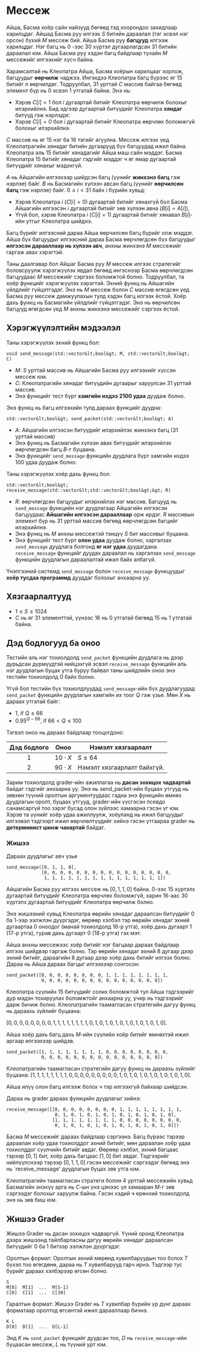 # Мессеж

Айша, Басма хоёр сайн найзууд бөгөөд тэд хоорондоо захидлаар харилцдаг. Айшад Басма руу илгээх $S$ битийн дараалал (тэг эсвэл нэг орсон) бүхий $M$ мессеж бий. Айша Басма руу **багцууд** илгээж харилцдаг. Нэг багц нь $0$ -ээс $30$ хүртэл дугаарлагдсан $31$ битийн дараалал юм.  Айша Басма руу хэдэн багц байдлаар тухайн $M$ мессежийг илгээхийг хүсч байна.

Харамсалтай нь Клеопатра Айша, Басма хоёрын харилцааг хорлож, багцуудыг **өөрчилж** чаджээ. Ингэхдээ Клеопатра багц бүрээс яг 15 битийг л өөрчилдөг.  Тодруулбал, $31$ урттай $C$ массив байгаа бөгөөд элемент бүр нь $0$ эсвэл $1$ утгатай байна. Энэ нь:
* Хэрэв $C[i] = 1$ бол $i$ дугаартай битийг Клеопатра өөрчилж болохыг илэрхийлнэ. Бид эдгээр дугаартай битүүдийг Клеопатра **хяндаг** битүүд гэж нэрлэдэг.
* Хэрэв $C[i] = 0$ бол $i$ дугаартай битийг Клеопатра өөрчлөх боломжгүй болохыг илэрхийлнэ.

$C$ массив нь яг $15$ нэг ба $16$ тэгийг агуулна.
Мессеж илгээх үед Клеопатрагийн хянадаг битийн дугаарууд бүх багцуудад ижил байна.
Клеопатра аль $15$ битийг хянадагийг Айша маш сайн мэддэг.  Басма Клеопатра $15$ битийг хянадаг гэдгийг мэддэг ч яг ямар дугаартай битүүдийг хянахыг мэдэхгүй.

$A$ нь Айшагийн илгээхээр шийдсэн багц (үүнийг **жинхэнэ багц** гэж нэрлэе) байг.
$B$ нь Басмагийн хүлээн авсан багц (үүнийг **өөрчилсөн багц** гэж нэрлэе) байг.
$0 \leq i < 31$ байх $i$ бүрийн хувьд:
* Хэрэв Клеопатра $i$ ($C[i]=0$) дугаартай битийг хянахгүй бол Басма Айшагийн илгээсэн $i$  дугаартай битийг зөв хүлээн авна ($B[i]=A[i]$),
* Үгүй бол, хэрэв Клеопатра $i$ ($C[i]=1$) дугаартай битийг хянавал $B[i]$-ийн утгыг Клеопатра шийднэ.

Багц бүрийг илгээсний дараа Айша өөрчилсөн багц бүрийг олж мэддэг.
Айша бүх багцуудыг илгээсний дараа Басма өөрчлөгдсөн бүх багцуудыг **илгээсэн дарааллаар нь хүлээн авч**, анхны жинхэнэ $M$ мессежийг гаргаж авах хэрэгтэй.

Таны даалгавар бол Айшаг Басма руу $M$ мессеж илгээх стратегийг боловсруулж хэрэгжүүлэх явдал бөгөөд ингэснээр Басма өөрчлөгдсөн багцуудаас $M$ мессежийг сэргээх боломжтой болно.
Тодруулбал, та хоёр функцийг хэрэгжүүлэх хэрэгтэй.
Эхний функц нь Айшагийн үйлдлийг гүйцэтгэдэг.
Энэ нь $M$ мессеж болон $C$ массив өгөгдсөн үед Басма руу мессеж дамжуулахын тулд хэдэн багц илгээх ёстой.
Хоёр дахь функц нь Басмагийн үйлдлийг гүйцэтгэдэг.
Энэ нь өөрчилсөн багцууд өгөгдсөн үед $M$ анхны жинхэнэ мессежийг сэргээх ёстой.

## Хэрэгжүүлэлтийн мэдээлэл

Таны хэрэгжүүлэх эхний функц бол:

```
void send_message(std::vector&lt;bool&gt; M, std::vector&lt;bool&gt; C)
```

* $M$: $S$ урттай массив нь Айшагийн Басма руу илгээхийг хүссэн мессеж юм.
* $C$: Клеопатрагийн хянадаг битүүдийн дугаарыг харуулсан $31$ урттай массив.
* Энэ функцийг тест бүрт **хамгийн ихдээ 2100 удаа** дуудаж болно.

Энэ функц нь багц илгээхийн тулд дараах функцийг дуудна:

```
std::vector&lt;bool&gt; send_packet(std::vector&lt;bool&gt; A)
```

* $A$: Айшагийн илгээсэн битүүдийг илэрхийлэх жинхэнэ багц ($31$ урттай массив)
* Энэ функц нь Басмагийн хүлээн авах битүүдийг илэрхийлэх өөрчлөгдсөн  багц $B$-г буцаана.
* Энэ функцийг `send_message` функцийн дуудлага бүрт хамгийн ихдээ $100$ удаа дуудаж болно.

Таны хэрэгжүүлэх хоёр дахь функц бол:

```
std::vector&lt;bool&gt; receive_message(std::vector&lt;std::vector&lt;bool&gt;&gt; R)
```

* $R$: өөрчлөгдсөн багцуудыг илэрхийлэх нэг массив.
Багцууд нь `send_message` функцийн нэг дуудлагаар Айшагийн илгээсэн багцуудаас **Айшагийн илгээсэн дарааллаар** орж ирдэг.
$R$ массивын элемент бүр нь $31$ урттай массив бөгөөд өөрчлөгдсөн багцийг илэрхийлнэ.
* Энэ функц нь $M$ анхны мессежтэй тэнцүү $S$ бит массивыг буцаана. 
* Энэ функцийг тест бүрт **олон удаа** дуудаж болно, харгалзах `send_message` дуудлага болгонд **яг нэг удаа** дуудагдана.  `receive_message` функцийг дуудах дараалал нь харгалзах `send_message` функцийн дуудлагын дараалалтай ижил байх албагүй.

Үнэлгээний системд `send_message` болон  `receive_message` функцуудыг **хоёр тусдаа программд** дууддаг болохыг анхаарна уу.

## Хязгаарлалтууд

* $1 \leq S \leq 1024$
* $C$ нь яг $31$ элементтэй, үүнээс $16$ нь $0$ утгатай бөгөөд $15$ нь 1 утгатай байна.

## Дэд бодлогууд ба оноо

Тестийн аль нэг тохиолдолд ``send_packet`` функцийн дуудлага нь дээр дурьдсан дүрмүүдтэй нийцэхгүй эсвэл ``receive_message`` функцийн аль нэг дуудлагын буцах утга буруу байвал таны шийдлийн оноо энэ тестийн тохиолдолд $0$ байх болно.

Үгүй бол тестийн бүх тохиолдлуудад `send_message`-ийн бүх дуудлагуудад `send_packet` функцийн дуудлагын хамгийн их тоог $Q$ гэж үзье.
Мөн $X$ нь дараах утгатай байг:
- $1$, if $Q \leq 66$
- $0.95 ^ {Q - 66}$, if $66 < Q \leq 100$

Тэгвэл оноо нь дараах байдлаар тооцогдоно:


| Дэд бодлого | Оноо  | Нэмэлт хязгаарлалт |
| :-----: | :----: | ---------------------- |
| 1       | $10 \cdot X$ | $S \leq 64$
| 2       | $90 \cdot X$ | Нэмэлт хязгаарлалт байхгүй.

Зарим тохиолдолд grader-ийн ажиллагаа нь **дасан зохицох чадвартай** байдаг гэдгийг анхаарна уу. Энэ нь send_packet-ийн буцаах утгууд нь зөвхөн түүний оролтын аргументуудаас гадна энэ функцийн өмнөх дуудлагын оролт, буцаах утгууд, grader-ийн үүсгэсэн псевдо санамсаргүй тоо зэрэг бусад олон зүйлээс хамаарна гэсэн үг юм. Хэрэв та үүнийг хоёр удаа ажиллуулж, хоёуланд нь ижил багцуудыг илгээвэл тэдгээрт ижил өөрчлөлтүүдийг хийнэ гэсэн утгаараа grader нь **детерминист шинж чанартай** байдаг.

### Жишээ

Дараах дуудлагыг авч үзье

```
send_message([0, 1, 1, 0],
             [0, 0, 0, 0, 0, 0, 0, 0, 0, 0, 0, 0, 0, 0, 0, 0, 
              1, 1, 1, 1, 1, 1, 1, 1, 1, 1, 1, 1, 1, 1, 1])
```

Айшагийн Басма руу илгээх мессеж нь $[0, 1, 1, 0]$ байна.
0-ээс 15 хүртэлх дугаартай битүүдийг Клеопатра өөрчлөх боломжгүй, харин 16-аас 30 хүртэлх дугаартай битүүдийг Клеопатра өөрчилж болно.

Энэ жишээний хувьд Клеопатра өөрийн хянадаг дараалсан битүүдийг $0$ ба $1$-ээр ээлжлэн дүүргэдэг, өөрөөр хэлбэл тэр өөрийн хянадаг эхний дугаартаа $0$ оноодог (манай тохиолдолд $16$-р утга), хоёр дахь дугаарт $1$ ($17$-р утга), гурав дахь дугаарт $0$ ($18$-р утга) гэх мэт.

Айша анхны мессежээс хоёр битийг нэг багцаар дараах байдлаар илгээх шийдвэр гаргаж болно.
Тэр өөрийн хянадаг эхний $8$ дугаар дээр эхний битийг, дараагийн $8$ дугаар дээр хоёр дахь битийг илгээх болно.
Дараа нь Айша дараах багцыг илгээхээр сонгосон:

```
send_packet([0, 0, 0, 0, 0, 0, 0, 0, 1, 1, 1, 1, 1, 1, 1, 1,
             0, 0, 0, 0, 0, 0, 0, 0, 0, 0, 0, 0, 0, 0, 0])
```

Клеопатра сүүлийн $15$ битүүдийг солих боломжтой тул Айша тэдгээрийг дур мэдэн тохируулах боломжтойг анхаарна уу, учир нь тэдгээрийг дарж бичиж болно.
Клеопатрагийн таамагласан стратегийн дагуу функц нь дараахь зүйлийг буцаана:

 $[0, 0, 0, 0, 0, 0, 0, 0, 1, 1, 1, 1, 1, 1, 1, 1, 0, 1, 0, 1, 0, 1, 0, 1, 0, 1, 0, 1, 0, 1, 0]$.

Айша хоёр дахь багц дахь $M$-ийн сүүлийн хоёр битийг өмнөхтэй ижил аргаар илгээхээр шийдэв.

```
send_packet([1, 1, 1, 1, 1, 1, 1, 1, 0, 0, 0, 0, 0, 0, 0, 0,
             0, 0, 0, 0, 0, 0, 0, 0, 0, 0, 0, 0, 0, 0, 0])
```

Клеопатрагийн таамагласан стратегийн дагуу функц нь дараахь зүйлийг буцаана:
 $[1, 1, 1, 1, 1, 1, 1, 1, 0, 0, 0, 0, 0, 0, 0, 0, 0, 1, 0, 1, 0, 1, 0, 1, 0, 1, 0, 1, 0, 1, 0]$.

Айша илүү олон багц илгээж болох ч тэр илгээхгүй байхаар шийдсэн.

Дараа нь grader дараах функцийн дуудлагыг хийнэ:

```
receive_message([[0, 0, 0, 0, 0, 0, 0, 0, 1, 1, 1, 1, 1, 1, 1, 1,
                  0, 1, 0, 1, 0, 1, 0, 1, 0, 1, 0, 1, 0, 1, 0],
                 [1, 1, 1, 1, 1, 1, 1, 1, 0, 0, 0, 0, 0, 0, 0, 0,
                  0, 1, 0, 1, 0, 1, 0, 1, 0, 1, 0, 1, 0, 1, 0]])
```

Басма $M$ мессежийг дараах байдлаар сэргээнэ.
Багц бүрээс тэрээр дараалан хоёр удаа тохиолддог эхний битийг, мөн дараалан хоёр удаа тохиолддог сүүлчийн битийг авдаг.
Өөрөөр хэлбэл, эхний багцаас тэрээр $[0, 1]$ бит, хоёр дахь багцаас $[1, 0]$ бит авдаг.
Тэдгээрийг нийлүүлснээр тэрээр $[0, 1, 1, 0]$ гэсэн мессежийг сэргээдэг бөгөөд энэ нь `receive_message' дуудлагын буцах зөв утга юм.

Клеопатрагийн таамагласан стратеги болон $4$ урттай мессежийн хувьд Басмагийн энэхүү арга нь $C$-ын үнэ цэнээс үл хамааран $M$-г зөв сэргээдэг болохыг харуулж байна.
Гэсэн хэдий ч ерөнхий тохиолдолд энэ нь зөв биш юм.

## Жишээ Grader

Жишээ Grader нь дасан зохицох чадваргүй.
Үүний оронд Клеопатра дээрх жишээнд тайлбарласны дагуу өөрийн хянадаг дараалсан битүүдийг $0$ ба $1$ битээр ээлжлэн дүүргэдэг.

Оролтын формат: Оролтын эхний мөрөнд хувилбаруудын тоо болох $T$ бүхэл тоо өгөгдөнө, дараа нь $T$ хувилбарууд гарч ирнэ. Тэдгээр тус бүрийг дараах хэлбэрээр өгсөн болно.

```
S
M[0]  M[1]  ...  M[S-1]
C[0]  C[1]  ...  C[30]
```

Гаралтын формат:
Жишээ Grader нь $T$ хувилбар бүрийн үр дүнг дараах форматаар оролтод өгсөнтэй ижил дарааллаар бичнэ.

```
K L
D[0]  D[1]  ...  D[L-1]
```

Энд $K$ нь `send_packet` функцийг дуудсан тоо, $D$ нь `receive_message`-ийн буцаасан мессеж, $L$ нь түүний урт юм.